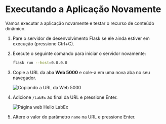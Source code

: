 # Executando a Aplicação Novamente

Vamos executar a aplicação novamente e testar o recurso de conteúdo dinâmico.

1. Pare o servidor de desenvolvimento Flask se ele ainda estiver em execução (pressione Ctrl+C).
2. Execute o seguinte comando para iniciar o servidor novamente:

   ```bash
   flask run --host=0.0.0.0
   ```

3. Copie a URL da aba **Web 5000** e cole-a em uma nova aba no seu navegador.

   ![Copiando a URL da Web 5000](../assets/copy-url.png)

4. Adicione `/LabEx` ao final da URL e pressione Enter.

   ![Página web Hello LabEx](../assets/hello-labex.png)

5. Altere o valor do parâmetro `name` na URL e pressione Enter.
